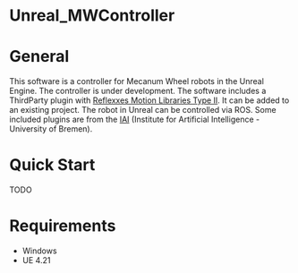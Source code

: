 # Unreal_MWController


# General

This software is a controller for Mecanum Wheel robots in the Unreal Engine. The controller is under development. The software includes a       ThirdParty plugin with [Reflexxes Motion Libraries Type II](http://www.reflexxes.ws/software/typeiirml/v1.2.6/docs/index.html). It can be added to an existing project. The robot in Unreal can be controlled via ROS. Some included plugins are from the  [IAI](https://github.com/robcog-iai) (Institute for Artificial Intelligence - University of Bremen).

# Quick Start
TODO



# Requirements
- Windows 
- UE 4.21
